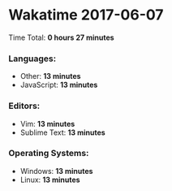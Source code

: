 # Wakatime 2017-06-07

Time Total: **0 hours 27 minutes**

### Languages:
- Other: **13 minutes** 
- JavaScript: **13 minutes** 

### Editors:
- Vim: **13 minutes** 
- Sublime Text: **13 minutes** 

### Operating Systems:
- Windows: **13 minutes** 
- Linux: **13 minutes** 

